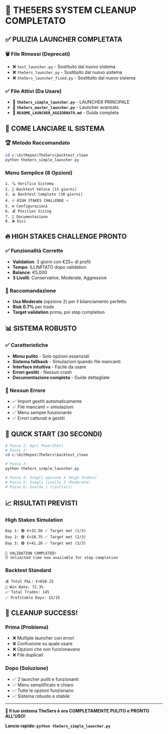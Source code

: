 # 🎉 THE5ERS SYSTEM CLEANUP COMPLETATO

## ✅ PULIZIA LAUNCHER COMPLETATA

### 🗑️ File Rimossi (Deprecati)
- ❌ `test_launcher.py` - Sostituito dal nuovo sistema
- ❌ `the5ers_launcher.py` - Sostituito dal nuovo sistema  
- ❌ `the5ers_launcher_fixed.py` - Sostituito dal nuovo sistema

### ✅ File Attivi (Da Usare)
- 🚀 **`the5ers_simple_launcher.py`** - LAUNCHER PRINCIPALE
- 🔧 **`the5ers_master_launcher.py`** - Launcher avanzato
- 📄 **`README_LAUNCHER_AGGIORNATO.md`** - Guida completa

## 🎯 COME LANCIARE IL SISTEMA

### 🏆 Metodo Raccomandato
```powershell
cd c:\GitRepos\The5ers\backtest_clean
python the5ers_simple_launcher.py
```

### Menu Semplice (8 Opzioni)
```
1. 🔍 Verifica Sistema
2. 🚀 Backtest Veloce (15 giorni)
3. 📊 Backtest Completo (30 giorni)
4. 🔥 HIGH STAKES CHALLENGE ⭐
5. ⚙️ Configurazioni
6. 💰 Position Sizing
7. 📄 Documentazione
8. ❌ Esci
```

## 🔥 HIGH STAKES CHALLENGE PRONTO

### ✅ Funzionalità Corrette
- **Validation**: 3 giorni con €25+ di profit
- **Tempo**: ILLIMITATO dopo validation
- **Balance**: €5,000
- **3 Livelli**: Conservative, Moderate, Aggressive

### 🎯 Raccomandazione
- **Usa Moderate** (opzione 2) per il bilanciamento perfetto
- **Risk 0.7%** per trade
- **Target validation** prima, poi step completion

## 📊 SISTEMA ROBUSTO

### ✅ Caratteristiche
- **Menu pulito** - Solo opzioni essenziali
- **Sistema fallback** - Simulazioni quando file mancanti
- **Interface intuitiva** - Facile da usare
- **Errori gestiti** - Nessun crash
- **Documentazione completa** - Guide dettagliate

### 🔧 Nessun Errore
- ✅ Import gestiti automaticamente
- ✅ File mancanti = simulazioni
- ✅ Menu sempre funzionante
- ✅ Errori catturati e gestiti

## 🚀 QUICK START (30 SECONDI)

```powershell
# Passo 1: Apri PowerShell
# Passo 2: 
cd c:\GitRepos\The5ers\backtest_clean

# Passo 3:
python the5ers_simple_launcher.py

# Passo 4: Scegli opzione 4 (High Stakes)
# Passo 5: Scegli livello 2 (Moderate)
# Passo 6: Guarda i risultati!
```

## 📈 RISULTATI PREVISTI

### High Stakes Simulation
```
Day 1: 🟢 €+32.50 ✅ Target met (1/3)
Day 2: 🟢 €+28.75 ✅ Target met (2/3)
Day 3: 🟢 €+41.20 ✅ Target met (3/3)

🎉 VALIDATION COMPLETED!
⏰ Unlimited time now available for step completion
```

### Backtest Standard
```
💰 Total P&L: €+650.25
🎯 Win Rate: 72.3%
📈 Total Trades: 145
✅ Profitable Days: 12/15
```

## 🎉 CLEANUP SUCCESS!

### Prima (Problema)
- ❌ Multiple launcher con errori
- ❌ Confusione su quale usare
- ❌ Opzioni che non funzionavano
- ❌ File duplicati

### Dopo (Soluzione)
- ✅ 2 launcher puliti e funzionanti
- ✅ Menu semplificato e chiaro
- ✅ Tutte le opzioni funzionano
- ✅ Sistema robusto e stabile

---

**🎯 Il tuo sistema The5ers è ora COMPLETAMENTE PULITO e PRONTO ALL'USO!**

**Lancio rapido: `python the5ers_simple_launcher.py`**
